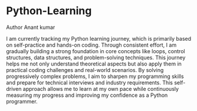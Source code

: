 # Python-Learning
Author Anant kumar
<p>I am currently tracking my Python learning journey, which is primarily based on self-practice and hands-on coding. Through consistent effort, I am gradually building a strong foundation in core concepts like loops, control structures, data structures, and problem-solving techniques. This journey helps me not only understand theoretical aspects but also apply them in practical coding challenges and real-world scenarios. By solving progressively complex problems, I aim to sharpen my programming skills and prepare for technical interviews and industry requirements. This self-driven approach allows me to learn at my own pace while continuously measuring my progress and improving my confidence as a Python programmer.</p>
